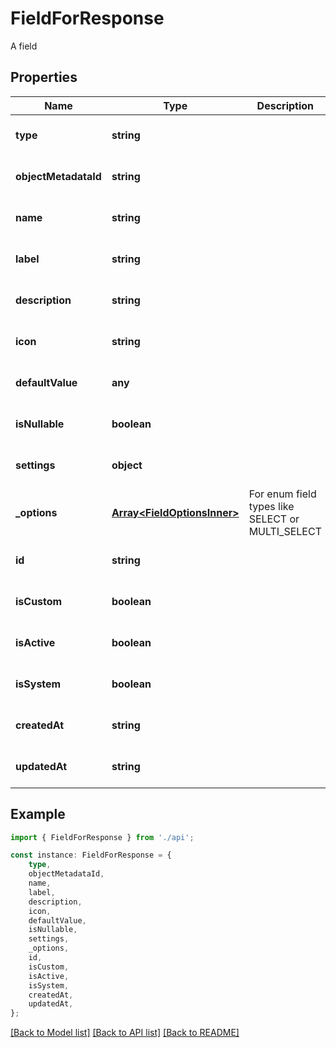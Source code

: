 # FieldForResponse

A field

## Properties

Name | Type | Description | Notes
------------ | ------------- | ------------- | -------------
**type** | **string** |  | [optional] [default to undefined]
**objectMetadataId** | **string** |  | [optional] [default to undefined]
**name** | **string** |  | [optional] [default to undefined]
**label** | **string** |  | [optional] [default to undefined]
**description** | **string** |  | [optional] [default to undefined]
**icon** | **string** |  | [optional] [default to undefined]
**defaultValue** | **any** |  | [optional] [default to undefined]
**isNullable** | **boolean** |  | [optional] [default to undefined]
**settings** | **object** |  | [optional] [default to undefined]
**_options** | [**Array&lt;FieldOptionsInner&gt;**](FieldOptionsInner.md) | For enum field types like SELECT or MULTI_SELECT | [optional] [default to undefined]
**id** | **string** |  | [optional] [default to undefined]
**isCustom** | **boolean** |  | [optional] [default to undefined]
**isActive** | **boolean** |  | [optional] [default to undefined]
**isSystem** | **boolean** |  | [optional] [default to undefined]
**createdAt** | **string** |  | [optional] [default to undefined]
**updatedAt** | **string** |  | [optional] [default to undefined]

## Example

```typescript
import { FieldForResponse } from './api';

const instance: FieldForResponse = {
    type,
    objectMetadataId,
    name,
    label,
    description,
    icon,
    defaultValue,
    isNullable,
    settings,
    _options,
    id,
    isCustom,
    isActive,
    isSystem,
    createdAt,
    updatedAt,
};
```

[[Back to Model list]](../README.md#documentation-for-models) [[Back to API list]](../README.md#documentation-for-api-endpoints) [[Back to README]](../README.md)
